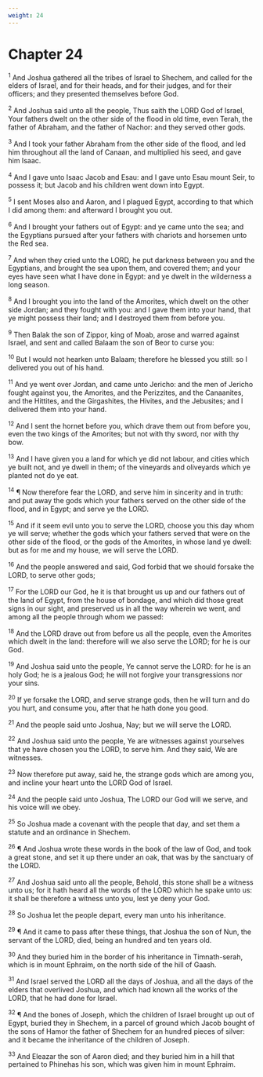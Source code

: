 ```yaml
---
weight: 24
---
```


# Chapter 24

<sup>1</sup> And Joshua gathered all the tribes of Israel to Shechem, and called for the elders of Israel, and for their heads, and for their judges, and for their officers; and they presented themselves before God. 

<sup>2</sup> And Joshua said unto all the people, Thus saith the LORD God of Israel, Your fathers dwelt on the other side of the flood in old time, even Terah, the father of Abraham, and the father of Nachor: and they served other gods. 

<sup>3</sup> And I took your father Abraham from the other side of the flood, and led him throughout all the land of Canaan, and multiplied his seed, and gave him Isaac. 

<sup>4</sup> And I gave unto Isaac Jacob and Esau: and I gave unto Esau mount Seir, to possess it; but Jacob and his children went down into Egypt. 

<sup>5</sup> I sent Moses also and Aaron, and I plagued Egypt, according to that which I did among them: and afterward I brought you out. 

<sup>6</sup> And I brought your fathers out of Egypt: and ye came unto the sea; and the Egyptians pursued after your fathers with chariots and horsemen unto the Red sea. 

<sup>7</sup> And when they cried unto the LORD, he put darkness between you and the Egyptians, and brought the sea upon them, and covered them; and your eyes have seen what I have done in Egypt: and ye dwelt in the wilderness a long season. 

<sup>8</sup> And I brought you into the land of the Amorites, which dwelt on the other side Jordan; and they fought with you: and I gave them into your hand, that ye might possess their land; and I destroyed them from before you. 

<sup>9</sup> Then Balak the son of Zippor, king of Moab, arose and warred against Israel, and sent and called Balaam the son of Beor to curse you: 

<sup>10</sup> But I would not hearken unto Balaam; therefore he blessed you still: so I delivered you out of his hand. 

<sup>11</sup> And ye went over Jordan, and came unto Jericho: and the men of Jericho fought against you, the Amorites, and the Perizzites, and the Canaanites, and the Hittites, and the Girgashites, the Hivites, and the Jebusites; and I delivered them into your hand. 

<sup>12</sup> And I sent the hornet before you, which drave them out from before you, even the two kings of the Amorites; but not with thy sword, nor with thy bow. 

<sup>13</sup> And I have given you a land for which ye did not labour, and cities which ye built not, and ye dwell in them; of the vineyards and oliveyards which ye planted not do ye eat. 

<sup>14</sup> ¶ Now therefore fear the LORD, and serve him in sincerity and in truth: and put away the gods which your fathers served on the other side of the flood, and in Egypt; and serve ye the LORD. 

<sup>15</sup> And if it seem evil unto you to serve the LORD, choose you this day whom ye will serve; whether the gods which your fathers served that were on the other side of the flood, or the gods of the Amorites, in whose land ye dwell: but as for me and my house, we will serve the LORD. 

<sup>16</sup> And the people answered and said, God forbid that we should forsake the LORD, to serve other gods; 

<sup>17</sup> For the LORD our God, he it is that brought us up and our fathers out of the land of Egypt, from the house of bondage, and which did those great signs in our sight, and preserved us in all the way wherein we went, and among all the people through whom we passed: 

<sup>18</sup> And the LORD drave out from before us all the people, even the Amorites which dwelt in the land: therefore will we also serve the LORD; for he is our God. 

<sup>19</sup> And Joshua said unto the people, Ye cannot serve the LORD: for he is an holy God; he is a jealous God; he will not forgive your transgressions nor your sins. 

<sup>20</sup> If ye forsake the LORD, and serve strange gods, then he will turn and do you hurt, and consume you, after that he hath done you good. 

<sup>21</sup> And the people said unto Joshua, Nay; but we will serve the LORD. 

<sup>22</sup> And Joshua said unto the people, Ye are witnesses against yourselves that ye have chosen you the LORD, to serve him. And they said, We are witnesses. 

<sup>23</sup> Now therefore put away, said he, the strange gods which are among you, and incline your heart unto the LORD God of Israel. 

<sup>24</sup> And the people said unto Joshua, The LORD our God will we serve, and his voice will we obey. 

<sup>25</sup> So Joshua made a covenant with the people that day, and set them a statute and an ordinance in Shechem. 

<sup>26</sup> ¶ And Joshua wrote these words in the book of the law of God, and took a great stone, and set it up there under an oak, that was by the sanctuary of the LORD. 

<sup>27</sup> And Joshua said unto all the people, Behold, this stone shall be a witness unto us; for it hath heard all the words of the LORD which he spake unto us: it shall be therefore a witness unto you, lest ye deny your God. 

<sup>28</sup> So Joshua let the people depart, every man unto his inheritance. 

<sup>29</sup> ¶ And it came to pass after these things, that Joshua the son of Nun, the servant of the LORD, died, being an hundred and ten years old. 

<sup>30</sup> And they buried him in the border of his inheritance in Timnath-serah, which is in mount Ephraim, on the north side of the hill of Gaash. 

<sup>31</sup> And Israel served the LORD all the days of Joshua, and all the days of the elders that overlived Joshua, and which had known all the works of the LORD, that he had done for Israel. 

<sup>32</sup> ¶ And the bones of Joseph, which the children of Israel brought up out of Egypt, buried they in Shechem, in a parcel of ground which Jacob bought of the sons of Hamor the father of Shechem for an hundred pieces of silver: and it became the inheritance of the children of Joseph. 

<sup>33</sup> And Eleazar the son of Aaron died; and they buried him in a hill that pertained to Phinehas his son, which was given him in mount Ephraim. 

